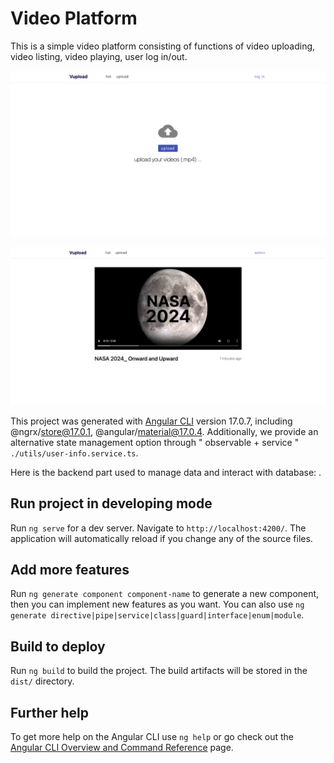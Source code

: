# Video Platform

This is a simple video platform consisting of functions of video uploading, video listing, video playing, user log in/out. 

![](https://raw.githubusercontent.com/houn27/public-img/main/vupload-screenshot-1.png)

![](https://raw.githubusercontent.com/houn27/public-img/main/vupload-screenshot-2.png)

This project was generated with [Angular CLI](https://github.com/angular/angular-cli) version 17.0.7, including @ngrx/store@17.0.1, @angular/material@17.0.4. Additionally, we provide an alternative state management option through " observable + service " `./utils/user-info.service.ts`.

Here is the backend part used to manage data and interact with database: .


## Run project in developing mode

Run `ng serve` for a dev server. Navigate to `http://localhost:4200/`. The application will automatically reload if you change any of the source files.

## Add more features

Run `ng generate component component-name` to generate a new component, then you can implement new features as you want. You can also use `ng generate directive|pipe|service|class|guard|interface|enum|module`.

## Build to deploy

Run `ng build` to build the project. The build artifacts will be stored in the `dist/` directory.


## Further help

To get more help on the Angular CLI use `ng help` or go check out the [Angular CLI Overview and Command Reference](https://angular.io/cli) page.
